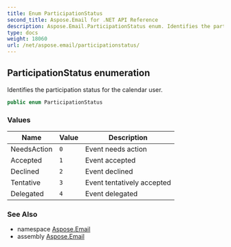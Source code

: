 ```yaml
---
title: Enum ParticipationStatus
second_title: Aspose.Email for .NET API Reference
description: Aspose.Email.ParticipationStatus enum. Identifies the participation status for the calendar user
type: docs
weight: 18060
url: /net/aspose.email/participationstatus/
---
```

## ParticipationStatus enumeration

Identifies the participation status for the calendar user.

```csharp
public enum ParticipationStatus
```

### Values

| Name | Value | Description |
| --- | --- | --- |
| NeedsAction | `0` | Event needs action |
| Accepted | `1` | Event accepted |
| Declined | `2` | Event declined |
| Tentative | `3` | Event tentatively accepted |
| Delegated | `4` | Event delegated |

### See Also

* namespace [Aspose.Email](../../aspose.email/)
* assembly [Aspose.Email](../../)



